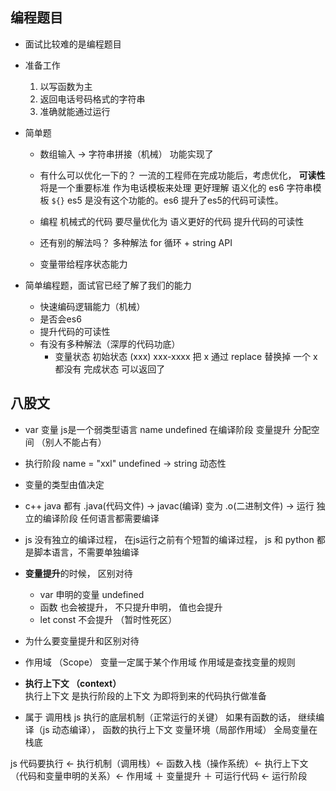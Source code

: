 ## 编程题目
   - 面试比较难的是编程题目 
   - 准备工作
        1. 以写函数为主
        2. 返回电话号码格式的字符串
        3. 准确就能通过运行

   - 简单题
       - 数组输入 -> 字符串拼接（机械） 
            功能实现了
       - 有什么可以优化一下的？ 
            一流的工程师在完成功能后，考虑优化， **可读性**将是一个重要标准
            作为电话模板来处理 更好理解  语义化的 
            es6 字符串模板 `${}`  es5 是没有这个功能的。es6 提升了es5的代码可读性。

       - 编程 机械式的代码 要尽量优化为 语义更好的代码 提升代码的可读性 
       - 还有别的解法吗？ 多种解法
            for 循环 + string API

       - 变量带给程序状态能力

   - 简单编程题，面试官已经了解了我们的能力
       - 快速编码逻辑能力（机械）
       - 是否会es6 
       - 提升代码的可读性
       - 有没有多种解法（深厚的代码功底）
           - 变量状态
                初始状态 (xxx) xxx-xxxx
                把 x 通过 replace 替换掉
                一个 x 都没有 完成状态 可以返回了

## 八股文
   - var 变量 js是一个弱类型语言
        name  undefined  在编译阶段 变量提升
        分配空间 （别人不能占有）
   - 执行阶段  name = "xxl"
        undefined -> string 动态性
   - 变量的类型由值决定 
   - c++ java 都有 .java(代码文件) -> javac(编译) 变为 .o(二进制文件) -> 运行
        独立的编译阶段
        任何语言都需要编译
   - js 没有独立的编译过程， 在js运行之前有个短暂的编译过程， js 和 python 都是脚本语言，不需要单独编译 

- **变量提升**的时候， 区别对待
   - var 申明的变量 undefined 
   - 函数 也会被提升， 不只提升申明， 值也会提升
   - let const 不会提升 （暂时性死区）
- 为什么要变量提升和区别对待

- 作用域 （Scope）
     变量一定属于某个作用域 
     作用域是查找变量的规则

- **执行上下文 （context）**  
     执行上下文 是执行阶段的上下文 为即将到来的代码执行做准备

- 属于 调用栈
     js 执行的底层机制（正常运行的关键）
     如果有函数的话， 继续编译（js 动态编译），
     函数的执行上下文 变量环境（局部作用域）
     全局变量在栈底


js 代码要执行 <- 执行机制（调用栈）<- 函数入栈（操作系统）<- 执行上下文（代码和变量申明的关系）<- 作用域 ＋ 变量提升 ＋ 可运行代码 <- 运行阶段